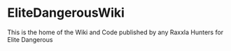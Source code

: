 # EliteDangerousWiki
This is the home of the Wiki and Code published by any Raxxla Hunters for Elite Dangerous
